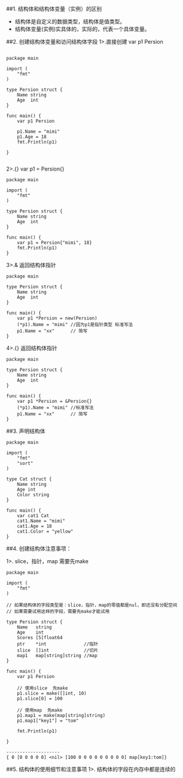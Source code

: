 ##1. 结构体和结构体变量（实例）的区别
- 结构体是自定义的数据类型，结构体是值类型。
- 结构体变量(实例)实具体的，实际的，代表一个具体变量。

##2. 创建结构体变量和访问结构体字段
1>.直接创建 var p1 Persion
```angularjs

package main

import (
	"fmt"
)

type Persion struct {
	Name string
	Age  int
}

func main() {
	var p1 Persion

	p1.Name = "mimi"
	p1.Age = 18
	fmt.Println(p1)

}


```
2>.{} var p1 = Persion{}
```angularjs
package main

import (
	"fmt"
)

type Persion struct {
	Name string
	Age  int
}

func main() {
	var p1 = Persion{"mimi", 18}
	fmt.Println(p1)
}
```
3>.&  返回结构体指针
```angularjs
package main

type Persion struct {
	Name string
	Age  int
}

func main() {
	var p1 *Persion = new(Persion)
	(*p1).Name = "mimi" //因为p1是指针类型 标准写法
	p1.Name = "xx"      // 简写
}

```
4>.{}  返回结构体指针
```angularjs
package main

type Persion struct {
	Name string
	Age  int
}

func main() {
	var p1 *Persion = &Persion{}
	(*p1).Name = "mimi" //标准写法
	p1.Name = "xx"      // 简写
}

```

##3. 声明结构体
```angularjs
package main

import (
	"fmt"
	"sort"
)

type Cat struct {
	Name string
	Age int
	Color string
}

func main() {
	var cat1 Cat
	cat1.Name = "mimi"
	cat1.Age = 18
	cat1.Color = "yellow"
}
```
##4. 创建结构体注意事项：

1>. slice，指针，map 需要先make
```angularjs
package main

import (
	"fmt"
)

// 如果结构体的字段类型是：slice，指针，map的零值都是nul，即还没有分配空间
// 如果需要试用这样的字段，需要先make才能试用

type Persion struct {
	Name   string
	Age    int
	Scores [5]float64
	ptr    *int              //指针
	slice  []int             //切片
	map1   map[string]string //map
}

func main() {
	var p1 Persion

	// 使用slice  先make
	p1.slice = make([]int, 10)
	p1.slice[0] = 100

	// 使用map  先make
	p1.map1 = make(map[string]string)
	p1.map1["key1"] = "tom"

	fmt.Println(p1)

}

--------------------
{ 0 [0 0 0 0 0] <nil> [100 0 0 0 0 0 0 0 0 0] map[key1:tom]}
```
##5. 结构体的使用细节和注意事项
1>. 结构体的字段在内存中都是连续的
